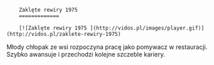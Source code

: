 
        Zaklęte rewiry 1975 
        =============
        
        [![Zaklęte rewiry 1975 ](http://vidos.pl/images/player.gif)](http://vidos.pl/zaklete-rewiry-1975)
        
        
 Młody chłopak ze wsi rozpoczyna pracę jako pomywacz w restauracji. Szybko awansuje i przechodzi kolejne szczeble kariery.
    